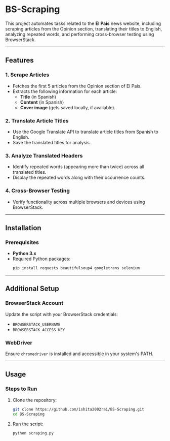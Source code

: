 # BS-Scraping
This project automates tasks related to the **El País** news website, including scraping articles from the Opinion section, translating their titles to English, analyzing repeated words, and performing cross-browser testing using BrowserStack.

---

## Features

### 1. **Scrape Articles**
- Fetches the first 5 articles from the Opinion section of El País.
- Extracts the following information for each article:
  - **Title** (in Spanish)
  - **Content** (in Spanish)
  - **Cover image** (gets saved locally, if available).

### 2. **Translate Article Titles**
- Use the Google Translate API to translate article titles from Spanish to English.
- Save the translated titles for analysis.

### 3. **Analyze Translated Headers**
- Identify repeated words (appearing more than twice) across all translated titles.
- Display the repeated words along with their occurrence counts.

### 4. **Cross-Browser Testing**
- Verify functionality across multiple browsers and devices using BrowserStack.

---

## Installation

### Prerequisites
- **Python 3.x**
- Required Python packages:
  ```bash
  pip install requests beautifulsoup4 googletrans selenium

---

## Additional Setup
### BrowserStack Account
Update the script with your BrowserStack credentials:
- `BROWSERSTACK_USERNAME`
- `BROWSERSTACK_ACCESS_KEY`

### WebDriver
Ensure `chromedriver` is installed and accessible in your system's PATH.

---

## Usage

### Steps to Run
1. Clone the repository:
   ```bash
   git clone https://github.com/ishita2002rai/BS-Scraping.git
   cd BS-Scraping
   ```
2. Run the script:
   ```bash
   python scraping.py
   ```
   
